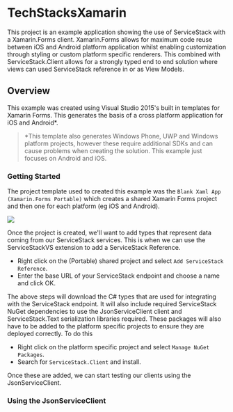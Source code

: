 # TechStacksXamarin
This project is an example application showing the use of ServiceStack with a Xamarin.Forms client. Xamarin.Forms allows for maximum code reuse between iOS and Android platform application whilst enabling customization through styling or custom platform specific renderers. This combined with ServiceStack.Client allows for a strongly typed end to end solution where views can used ServiceStack reference in or as View Models.

## Overview
This example was created using Visual Studio 2015's built in templates for Xamarin Forms. This generates the basis of a cross platform application for iOS and Android*.
> *This template also generates Windows Phone, UWP and Windows platform projects, however these require additional SDKs and can cause problems when creating the solution. This example just focuses on Android and iOS.

### Getting Started
The project template used to created this example was the `Blank Xaml App (Xamarin.Forms Portable)` which creates a shared Xamarin Forms project and then one for each platform (eg iOS and Android). 

![](https://raw.githubusercontent.com/ServiceStack/Assets/master/img/apps/TechStacksXamForms/solution.png)

Once the project is created, we'll want to add types that represent data coming from our ServiceStack services. This is when we can use the ServiceStackVS extension to add a ServiceStack Reference.

- Right click on the (Portable) shared project and select `Add ServiceStack Reference`.
- Enter the base URL of your ServiceStack endpoint and choose a name and click OK.

The above steps will download the C# types that are used for integrating with the ServiceStack endpoint. It will also include required ServiceStack NuGet dependencies to use the JsonServiceClient client and ServiceStack.Text serialization libraries required. These packages will also have to be added to the platform specific projects to ensure they are deployed correctly. To do this

- Right click on the platform specific project and select `Manage NuGet Packages`.
- Search for `ServiceStack.Client` and install.

Once these are added, we can start testing our clients using the JsonServiceClient.

### Using the JsonServiceClient 
